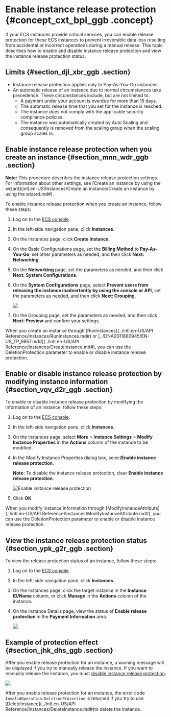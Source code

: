 # Enable instance release protection {#concept_cxt_bpl_ggb .concept}

If your ECS instances provide critical services, you can enable release protection for these ECS instances to prevent irreversible data loss resulting from accidental or incorrect operations during a manual release. This topic describes how to enable and disable instance release protection and view the instance release protection status.

## Limits {#section_djl_xbr_ggb .section}

-   Instance release protection applies only to Pay-As-You-Go instances.
-   An automatic release of an instance due to normal circumstances take precedence. These circumstances include, but are not limited to:
    -   A payment under your account is overdue for more than 15 days.
    -   The automatic release time that you set for the instance is reached.
    -   The instance does not comply with the applicable security compliance policies.
    -   The instance was automatically created by Auto Scaling and consequently is removed from the scaling group when the scaling group scales in.

## Enable instance release protection when you create an instance {#section_mnn_wdr_ggb .section}

**Note:** This procedure describes the instance release protection settings. For information about other settings, see [Create an instance by using the wizard](intl.en-US/Instances/Create an instance/Create an instance by using the wizard.md#).

To enable instance release protection when you create an instance, follow these steps:

1.  Log on to the [ECS console](https://ecs.console.aliyun.com/).
2.  In the left-side navigation pane, click **Instances**.
3.  On the Instances page, click **Create Instance**.
4.  On the Basic Configurations page, set the **Billing Method** to **Pay-As-You-Go**, set other parameters as needed, and then click **Next: Networking**.
5.  On the **Networking** page, set the parameters as needed, and then click **Next: System Configurations**.
6.  On the **System Configurations** page, select **Prevent users from releasing the instance inadvertently by using the console or API**, set the parameters as needed, and then click **Next: Grouping**.

    ![](http://static-aliyun-doc.oss-cn-hangzhou.aliyuncs.com/assets/img/83469/156618656537279_en-US.png)

7.  On the Grouping page, set the parameters as needed, and then click **Next: Preview** and confirm your settings.

When you create an instance through [RunInstances](../intl.en-US/API Reference/Instances/RunInstances.md#) or [../DNA0011860945/EN-US\_TP\_9857.md\#](../intl.en-US/API Reference/Instances/CreateInstance.md#), you can use the DeletionProtection parameter to enable or disable instance release protection.

## Enable or disable instance release protection by modifying instance information {#section_vqv_d2r_ggb .section}

To enable or disable instance release protection by modifying the information of an instance, follow these steps:

1.  Log on to the [ECS console](https://ecs.console.aliyun.com/).
2.  In the left-side navigation pane, click **Instances**.
3.  On the Instances page, select **More** \> **Instance Settings** \> **Modify Instance Properties** in the **Actions** column of the instance to be modified.
4.  In the Modify Instance Properties dialog box, select**Enable instance release protection**.

    **Note:** To disable the instance release protection, clear **Enable instance release protection**.

    ![Enable instance release protection](http://static-aliyun-doc.oss-cn-hangzhou.aliyuncs.com/assets/img/83469/156618656537280_en-US.png)

5.  Click **OK**.

When you modify instance information through [ModifyInstanceAttribute](../intl.en-US/API Reference/Instances/ModifyInstanceAttribute.md#), you can use the DeletionProtection parameter to enable or disable instance release protection.

## View the instance release protection status {#section_ypk_g2r_ggb .section}

To view the release protection status of an instance, follow these steps:

1.  Log on to the [ECS console](https://ecs.console.aliyun.com/).
2.  In the left-side navigation pane, click **Instances**.
3.  On the Instances page, click the target instance in the **Instance ID/Name** column, or click **Manage** in the **Actions** column of the instance.
4.  On the Instance Details page, view the status of **Enable release protection** in the **Payment Information** area.

    ![](http://static-aliyun-doc.oss-cn-hangzhou.aliyuncs.com/assets/img/83469/156618656537282_en-US.png)


## Example of protection effect {#section_jhk_dhs_ggb .section}

After you enable release protection for an instance, a warning message will be displayed if you try to manually release the instance. If you want to manually release the instance, you must [disable instance release protection](#section_vqv_d2r_ggb).

![](http://static-aliyun-doc.oss-cn-hangzhou.aliyuncs.com/assets/img/83469/156618656537284_en-US.png)

After you enable release protection for an instance, the error code `InvalidOperation.DeletionProtection` is returned if you try to use [DeleteInstance](../intl.en-US/API Reference/Instances/DeleteInstance.md#)to delete the instance.

